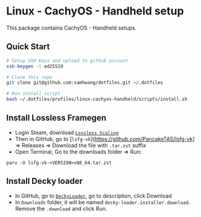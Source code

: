 # Linux - CachyOS - Handheld setup

This package contains CachyOS - Handheld setups.

## Quick Start

```bash
# Setup SSH Keys and upload to github account
ssh-keygen -t ed25519

# Clone this repo
git clone git@github.com:samhwang/dotfiles.git ~/.dotfiles

# Run install script
bash ~/.dotfiles/profiles/linux-cachyos-handheld/scripts/install.sh
```

## Install Lossless Framegen
- Login Steam, download [`Lossless Scaling`](https://store.steampowered.com/app/993090/Lossless_Scaling/)
- Then in GitHub, go to [`lsfg-vk`](https://github.com/PancakeTAS/lsfg-vk] => Releases => Download the file with `.tar.zst` suffix
- Open Terminal, Go to the downloads folder => Run:

```shell
paru -U lsfg-vk-<VERSION>x86_64.tar.zst
```

## Install Decky loader
- In GitHub, go to [`DeckyLoader`](https://github.com/SteamDeckHomebrew/decky-loader), go to description, click Download
- In `Downloads` folder, it will be named `decky-loader.installer.download`. Remove the `.download` and click Run.
